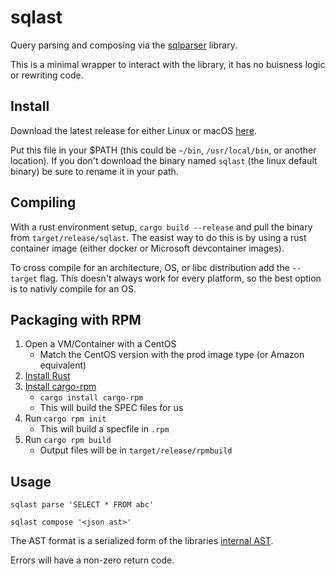 # sqlast

Query parsing and composing via the [sqlparser](https://docs.rs/sqlparser/0.6.1/sqlparser/) library.

This is a minimal wrapper to interact with the library, it has no buisness logic or rewriting code.

## Install

Download the latest release for either Linux or macOS [here](https://github.com/mobikitinc/sqlast/releases).

Put this file in your $PATH (this could be `~/bin`, `/usr/local/bin`, or another location). If you don't download the binary named `sqlast` (the linux default binary) be sure to rename it in your path.

## Compiling

With a rust environment setup, `cargo build --release` and pull the binary from `target/release/sqlast`.
The easist way to do this is by using a rust container image (either docker or Microsoft devcontainer images).

To cross compile for an architecture, OS, or libc distribution add the `--target` flag. This doesn't always work for every platform, so the best option is to nativly compile for an OS.

## Packaging with RPM

1. Open a VM/Container with a CentOS
    * Match the CentOS version with the prod image type (or Amazon equivalent)
2. [Install Rust](https://www.rust-lang.org)
3. [Install cargo-rpm](https://www.rust-lang.org)
    * `cargo install cargo-rpm`
    * This will build the SPEC files for us
4. Run `cargo rpm init`
    * This will build a specfile in `.rpm`
5. Run `cargo rpm build`
    * Output files will be in `target/release/rpmbuild`

## Usage

`sqlast parse 'SELECT * FROM abc'`

`sqlast compose '<json ast>'`

The AST format is a serialized form of the libraries [internal AST](https://docs.rs/sqlparser/0.6.1/sqlparser/ast/index.html).

Errors will have a non-zero return code.

